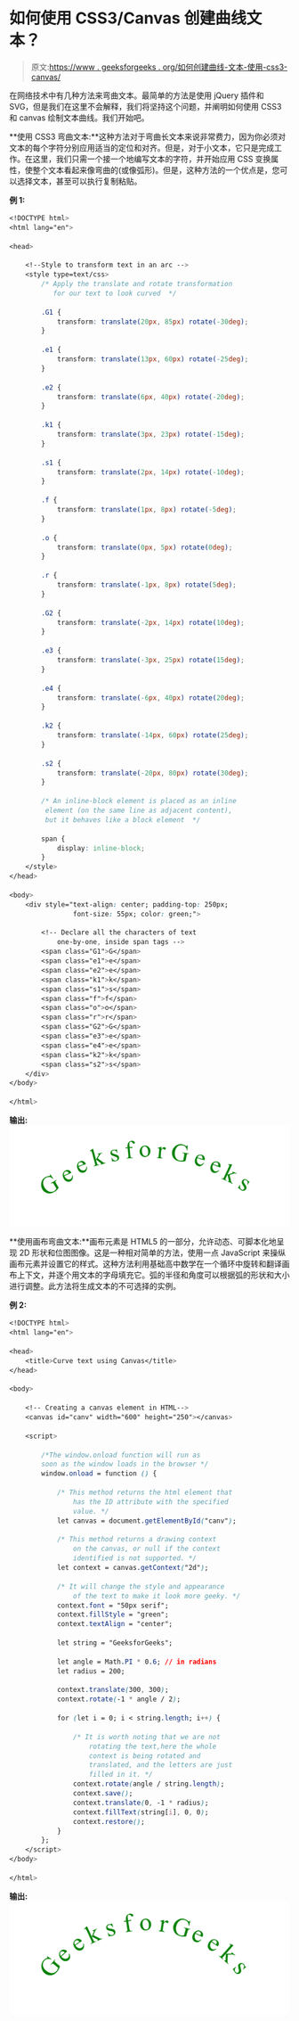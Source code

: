 # 如何使用 CSS3/Canvas 创建曲线文本？

> 原文:[https://www . geeksforgeeks . org/如何创建曲线-文本-使用-css3-canvas/](https://www.geeksforgeeks.org/how-to-create-a-curve-text-using-css3-canvas/)

在网络技术中有几种方法来弯曲文本。最简单的方法是使用 jQuery 插件和 SVG，但是我们在这里不会解释，我们将坚持这个问题，并阐明如何使用 CSS3 和 canvas 绘制文本曲线。我们开始吧。

**使用 CSS3 弯曲文本:**这种方法对于弯曲长文本来说非常费力，因为你必须对文本的每个字符分别应用适当的定位和对齐。但是，对于小文本，它只是完成工作。在这里，我们只需一个接一个地编写文本的字符，并开始应用 CSS 变换属性，使整个文本看起来像弯曲的(或像弧形)。但是，这种方法的一个优点是，您可以选择文本，甚至可以执行复制粘贴。

**例 1:**

```css
<!DOCTYPE html>
<html lang="en">

<head>

    <!--Style to transform text in an arc -->
    <style type=text/css>
        /* Apply the translate and rotate transformation
           for our text to look curved  */

        .G1 {
            transform: translate(20px, 85px) rotate(-30deg);
        }

        .e1 {
            transform: translate(13px, 60px) rotate(-25deg);
        }

        .e2 {
            transform: translate(6px, 40px) rotate(-20deg);
        }

        .k1 {
            transform: translate(3px, 23px) rotate(-15deg);
        }

        .s1 {
            transform: translate(2px, 14px) rotate(-10deg);
        }

        .f {
            transform: translate(1px, 8px) rotate(-5deg);
        }

        .o {
            transform: translate(0px, 5px) rotate(0deg);
        }

        .r {
            transform: translate(-1px, 8px) rotate(5deg);
        }

        .G2 {
            transform: translate(-2px, 14px) rotate(10deg);
        }

        .e3 {
            transform: translate(-3px, 25px) rotate(15deg);
        }

        .e4 {
            transform: translate(-6px, 40px) rotate(20deg);
        }

        .k2 {
            transform: translate(-14px, 60px) rotate(25deg);
        }

        .s2 {
            transform: translate(-20px, 80px) rotate(30deg);
        }

        /* An inline-block element is placed as an inline
         element (on the same line as adjacent content), 
         but it behaves like a block element  */

        span {
            display: inline-block;
        }
    </style>
</head>

<body>
    <div style="text-align: center; padding-top: 250px;
                font-size: 55px; color: green;">

        <!-- Declare all the characters of text 
            one-by-one, inside span tags -->
        <span class="G1">G</span>
        <span class="e1">e</span>
        <span class="e2">e</span>
        <span class="k1">k</span>
        <span class="s1">s</span>
        <span class="f">f</span>
        <span class="o">o</span>
        <span class="r">r</span>
        <span class="G2">G</span>
        <span class="e3">e</span>
        <span class="e4">e</span>
        <span class="k2">k</span>
        <span class="s2">s</span>
    </div>
</body>

</html>
```

**输出:**
![](img/1f0ce1bc4a9f8af5c66d8b87b48ee243.png)

**使用画布弯曲文本:**画布元素是 HTML5 的一部分，允许动态、可脚本化地呈现 2D 形状和位图图像。这是一种相对简单的方法，使用一点 JavaScript 来操纵画布元素并设置它的样式。这种方法利用基础高中数学在一个循环中旋转和翻译画布上下文，并逐个用文本的字母填充它。弧的半径和角度可以根据弧的形状和大小进行调整。此方法将生成文本的不可选择的实例。

**例 2:**

```css
<!DOCTYPE html>
<html lang="en">

<head>
    <title>Curve text using Canvas</title>
</head>

<body>

    <!-- Creating a canvas element in HTML-->
    <canvas id="canv" width="600" height="250"></canvas>

    <script>

        /*The window.onload function will run as 
        soon as the window loads in the browser */
        window.onload = function () {

            /* This method returns the html element that
                has the ID attribute with the specified
                value. */
            let canvas = document.getElementById("canv");

            /* This method returns a drawing context
                on the canvas, or null if the context
                identified is not supported. */
            let context = canvas.getContext("2d");

            /* It will change the style and appearance 
                of the text to make it look more geeky. */
            context.font = "50px serif";
            context.fillStyle = "green";
            context.textAlign = "center";

            let string = "GeeksforGeeks";

            let angle = Math.PI * 0.6; // in radians
            let radius = 200;

            context.translate(300, 300);
            context.rotate(-1 * angle / 2);

            for (let i = 0; i < string.length; i++) {

                /* It is worth noting that we are not
                    rotating the text,here the whole
                    context is being rotated and
                    translated, and the letters are just
                    filled in it. */
                context.rotate(angle / string.length);
                context.save();
                context.translate(0, -1 * radius);
                context.fillText(string[i], 0, 0);
                context.restore();
            }
        };
    </script>
</body>

</html>
```

**输出:**
![](img/191a5ca8a43cabd6738e0411a7053024.png)